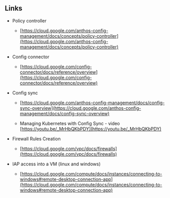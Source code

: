 

## Links

- Policy controller 
    - [https://cloud.google.com/anthos-config-management/docs/concepts/policy-controller](https://cloud.google.com/anthos-config-management/docs/concepts/policy-controller)

- Config connector
    - [https://cloud.google.com/config-connector/docs/reference/overview](https://cloud.google.com/config-connector/docs/reference/overview)

- Config sync 
    - [https://cloud.google.com/anthos-config-management/docs/config-sync-overview](https://cloud.google.com/anthos-config-management/docs/config-sync-overview)

    - Managing Kubernetes with Config Sync - video<br>
      [https://youtu.be/_MrHbQKbPDY](https://youtu.be/_MrHbQKbPDY)

- Firewall Rules Creation 
  - [https://cloud.google.com/vpc/docs/firewalls](https://cloud.google.com/vpc/docs/firewalls)
 
- IAP access into a VM (linux and windows)
  - [https://cloud.google.com/compute/docs/instances/connecting-to-windows#remote-desktop-connection-app](https://cloud.google.com/compute/docs/instances/connecting-to-windows#remote-desktop-connection-app)